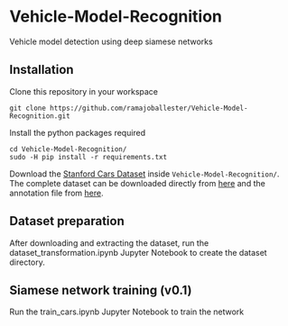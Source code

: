 # Vehicle-Model-Recognition
Vehicle model detection using deep siamese networks

## Installation

Clone this repository in your workspace

```
git clone https://github.com/ramajoballester/Vehicle-Model-Recognition.git
```

Install the python packages required

```
cd Vehicle-Model-Recognition/
sudo -H pip install -r requirements.txt
```

Download the [Stanford Cars Dataset](https://ai.stanford.edu/~jkrause/cars/car_dataset.html) inside ```Vehicle-Model-Recognition/```. The complete dataset can be downloaded directly from [here](https://imagenet.stanford.edu/internal/car196/car_ims.tgz) and the annotation file from [here](https://imagenet.stanford.edu/internal/car196/cars_annos.mat).

## Dataset preparation 

After downloading and extracting the dataset, run the dataset_transformation.ipynb Jupyter Notebook to create the dataset directory.

## Siamese network training (v0.1)

Run the train_cars.ipynb Jupyter Notebook to train the network 
